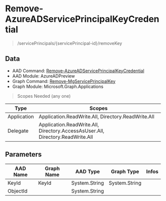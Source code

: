# Remove-AzureADServicePrincipalKeyCredential

> /servicePrincipals/{servicePrincipal-id}/removeKey

## Data

+ AAD Command: [Remove-AzureADServicePrincipalKeyCredential](https://docs.microsoft.com/en-us/powershell/module/AzureADPreview/Remove-AzureADServicePrincipalKeyCredential)
+ AAD Module: AzureADPreview
+ Graph Command: [Remove-MgServicePrincipalKey](https://docs.microsoft.com/en-us/powershell/module/Microsoft.Graph.Applications/Remove-MgServicePrincipalKey)
+ Graph Module: Microsoft.Graph.Applications

> Scopes Needed (any one)

|Type|Scopes|
|---|---|
|Application|Application.ReadWrite.All, Directory.ReadWrite.All|
|Delegate|Application.ReadWrite.All, Directory.AccessAsUser.All, Directory.ReadWrite.All|

## Parameters

|AAD Name|Graph Name|AAD Type|Graph Type|Infos|
|---|---|---|---|---|
|KeyId|KeyId|System.String|System.String||
|ObjectId||System.String|||


